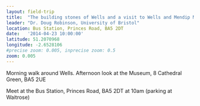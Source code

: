```yaml
---
layout: field-trip
title:  "The building stones of Wells and a visit to Wells and Mendip Museum"
leader: "Dr. Doug Robinson, University of Bristol"
location: Bus Station, Princes Road, BA5 2DT
date:   '2014-04-23 10:00:00'
latitude: 51.2070968
longitude: -2.6528106
#precise zoom: 0.005, inprecise zoom: 0.5
zoom: 0.005
---
```

Morning walk around Wells. Afternoon look at the Museum, 8 Cathedral Green, BA5 2UE

Meet at the Bus Station, Princes Road, BA5 2DT at 10am (parking at Waitrose)
